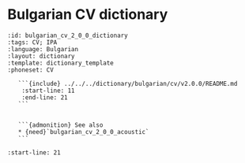 
# Bulgarian CV dictionary

``````{dictionary} Bulgarian CV dictionary
:id: bulgarian_cv_2_0_0_dictionary
:tags: CV; IPA
:language: Bulgarian
:layout: dictionary
:template: dictionary_template
:phoneset: CV

   ```{include} ../../../dictionary/bulgarian/cv/v2.0.0/README.md
    :start-line: 11
    :end-line: 21
   ```


   ```{admonition} See also
   * {need}`bulgarian_cv_2_0_0_acoustic`
   ```

``````

```{include} ../../../dictionary/bulgarian/cv/v2.0.0/README.md
:start-line: 21
```
